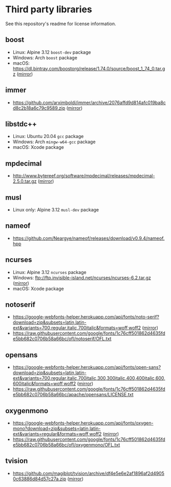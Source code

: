 # Third party libraries

See this repository's readme for license information.

## boost
- Linux: Alpine 3.12 `boost-dev` package
- Windows: Arch `boost` package
- macOS: https://dl.bintray.com/boostorg/release/1.74.0/source/boost_1_74_0.tar.gz ([mirror](https://tmbasic.s3.amazonaws.com/boost/boost_1_74_0.tar.gz))

## immer
- https://github.com/arximboldi/immer/archive/2076affd9d814afc019ba8cd8c2b18a6c79c9589.zip ([mirror](https://tmbasic.s3.amazonaws.com/immer/immer-2076affd9d814afc019ba8cd8c2b18a6c79c9589.zip))

## libstdc++
- Linux: Ubuntu 20.04 `gcc` package
- Windows: Arch `mingw-w64-gcc` package
- macOS: Xcode package

## mpdecimal
- http://www.bytereef.org/software/mpdecimal/releases/mpdecimal-2.5.0.tar.gz ([mirror](https://tmbasic.s3.amazonaws.com/mpdecimal/mpdecimal-2.5.0.tar.gz))

## musl
- Linux only: Alpine 3.12 `musl-dev` package

## nameof
- https://github.com/Neargye/nameof/releases/download/v0.9.4/nameof.hpp

## ncurses
- Linux: Alpine 3.12 `ncurses` package
- Windows: ftp://ftp.invisible-island.net/ncurses/ncurses-6.2.tar.gz ([mirror](https://tmbasic.s3.amazonaws.com/ncurses/ncurses-6.2.tar.gz))
- macOS: Xcode package

## notoserif
- https://google-webfonts-helper.herokuapp.com/api/fonts/noto-serif?download=zip&subsets=latin,latin-ext&variants=700,regular,italic,700italic&formats=woff,woff2 ([mirror](https://tmbasic.s3.amazonaws.com/notoserif/noto-serif-v9-latin-ext_latin.zip))
- https://raw.githubusercontent.com/google/fonts/1c76cff501862d4635fde5bb682c0706b58a66bc/ofl/notoserif/OFL.txt

## opensans
- https://google-webfonts-helper.herokuapp.com/api/fonts/open-sans?download=zip&subsets=latin,latin-ext&variants=700,regular,italic,700italic,300,300italic,400,400italic,600,600italic&formats=woff,woff2 ([mirror](https://tmbasic.s3.amazonaws.com/opensans/open-sans-v18-latin-ext_latin.zip))
- https://raw.githubusercontent.com/google/fonts/1c76cff501862d4635fde5bb682c0706b58a66bc/apache/opensans/LICENSE.txt

## oxygenmono
- https://google-webfonts-helper.herokuapp.com/api/fonts/oxygen-mono?download=zip&subsets=latin,latin-ext&variants=regular&formats=woff,woff2 ([mirror](https://tmbasic.s3.amazonaws.com/oxygenmono/oxygen-mono-v8-latin-ext_latin.zip))
- https://raw.githubusercontent.com/google/fonts/1c76cff501862d4635fde5bb682c0706b58a66bc/ofl/oxygenmono/OFL.txt

## tvision
- https://github.com/magiblot/tvision/archive/df4e5e6e2af1896af2d49050c63886d84d57c27a.zip ([mirror](https://tmbasic.s3.amazonaws.com/tvision/tvision-df4e5e6e2af1896af2d49050c63886d84d57c27a.zip))
